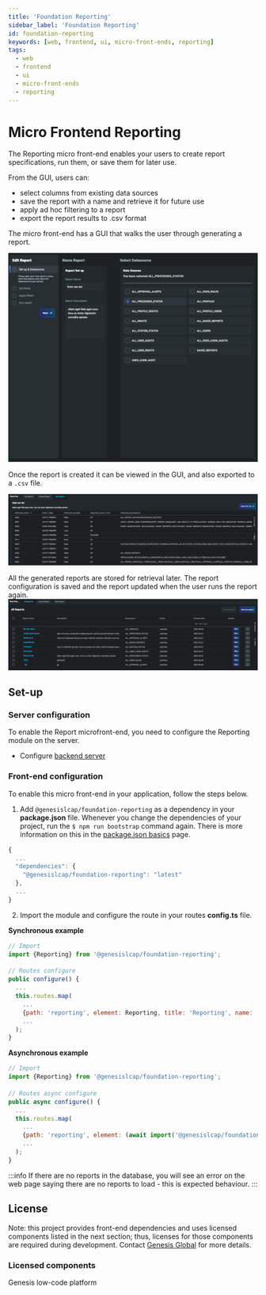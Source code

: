 ```yaml
---
title: 'Foundation Reporting'
sidebar_label: 'Foundation Reporting'
id: foundation-reporting
keywords: [web, frontend, ui, micro-front-ends, reporting]
tags:
  - web
  - frontend
  - ui
  - micro-front-ends
  - reporting
---
```


# Micro Frontend Reporting

The Reporting micro front-end enables your users to create report specifications, run them, or save them for later use.

From the GUI, users can:

- select columns from existing data sources
- save the report with a name and retrieve it for future use
- apply ad hoc filtering to a report
- export the report results to .csv  format

The micro front-end has a GUI that walks the user through generating a report.

![Example showing creating a new report](./docs/img/foundation-reporting_create-report.png)

Once the report is created it can be viewed in the GUI, and also exported to a `.csv` file.

![Example showing the list of all generated reports](./docs/img/foundation-reporting_view-report.png)

All the generated reports are stored for retrieval later. The report configuration is saved and the report updated when the user runs the report again.
![Example showing the list of all generated reports](./docs/img/foundation-reporting_show-reports.png)

## Set-up

### Server configuration

To enable the Report microfront-end, you need to configure the Reporting module on the server.

- Configure [backend server](../../../../server/integration/server-reporting/)

### Front-end configuration

To enable this micro front-end in your application, follow the steps below.

1. Add `@genesislcap/foundation-reporting` as a dependency in your **package.json** file. Whenever you change the dependencies of your project, run the `$ npm run bootstrap` command again. There is more information on this in the [package.json basics](../../../../web/basics/package-json-basics/) page.

```javascript
{
  ...
  "dependencies": {
    "@genesislcap/foundation-reporting": "latest"
  },
  ...
}
```

2. Import the module and configure the route in your routes **config.ts** file.

**Synchronous example**

```javascript {9}
// Import
import {Reporting} from '@genesislcap/foundation-reporting';

// Routes configure
public configure() {
  ...
  this.routes.map(
    ...
    {path: 'reporting', element: Reporting, title: 'Reporting', name: 'reporting'},
    ...
  );
}
```

**Asynchronous example**

```javascript {9}
// Import
import {Reporting} from '@genesislcap/foundation-reporting';

// Routes async configure
public async configure() {
  ...
  this.routes.map(
    ...
    {path: 'reporting', element: (await import('@genesislcap/foundation-reporting')).Reporting, title: 'Reporting', name: 'reporting'},
    ...
  );
}
```

:::info
If there are no reports in the database, you will see an error on the web page saying there are no reports to load  - this is expected behaviour.
:::

## License

Note: this project provides front-end dependencies and uses licensed components listed in the next section; thus, licenses for those components are required during development. Contact [Genesis Global](https://genesis.global/contact-us/) for more details.

### Licensed components
Genesis low-code platform
